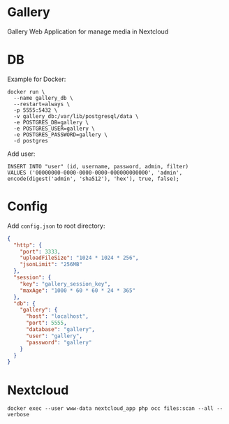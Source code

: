 # Gallery

Gallery Web Application for manage media in Nextcloud

# DB

Example for Docker:

```shell script
docker run \
  --name gallery_db \
  --restart=always \
  -p 5555:5432 \
  -v gallery_db:/var/lib/postgresql/data \
  -e POSTGRES_DB=gallery \
  -e POSTGRES_USER=gallery \
  -e POSTGRES_PASSWORD=gallery \
  -d postgres
```

Add user:

```postgresql
INSERT INTO "user" (id, username, password, admin, filter) 
VALUES ('00000000-0000-0000-0000-000000000000', 'admin', encode(digest('admin', 'sha512'), 'hex'), true, false);
```

# Config

Add `config.json` to root directory:

```json
{
  "http": {
    "port": 3333,
    "uploadFileSize": "1024 * 1024 * 256",
    "jsonLimit": "256MB"
  },
  "session": {
    "key": "gallery_session_key",
    "maxAge": "1000 * 60 * 60 * 24 * 365"
  },
  "db": {
    "gallery": {
      "host": "localhost",
      "port": 5555,
      "database": "gallery",
      "user": "gallery",
      "password": "gallery"
    }
  }
}
```

# Nextcloud

```shell script
docker exec --user www-data nextcloud_app php occ files:scan --all --verbose
```